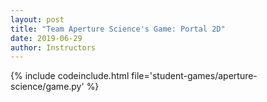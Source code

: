 ```yaml
---
layout: post
title: "Team Aperture Science's Game: Portal 2D"
date: 2019-06-29
author: Instructors
---
```


{% include codeinclude.html file='student-games/aperture-science/game.py' %}
